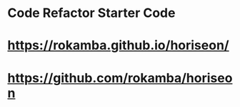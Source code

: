 # Code Refactor Starter Code
# https://rokamba.github.io/horiseon/
# https://github.com/rokamba/horiseon
